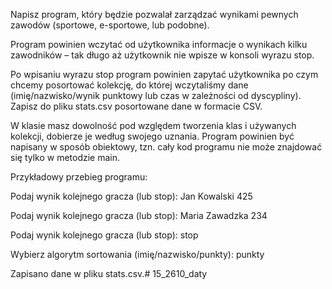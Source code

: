 Napisz program, który będzie pozwalał zarządzać wynikami pewnych zawodów (sportowe, e-sportowe, lub podobne).

Program powinien wczytać od użytkownika informacje o wynikach kilku zawodników – tak długo aż użytkownik nie wpisze w konsoli wyrazu stop.

Po wpisaniu wyrazu stop program powinien zapytać użytkownika po czym chcemy posortować kolekcję, do której wczytaliśmy dane (imię/nazwisko/wynik punktowy lub czas w zależności od dyscypliny). Zapisz do pliku stats.csv posortowane dane w formacie CSV.

W klasie masz dowolność pod względem tworzenia klas i używanych kolekcji, dobierze je według swojego uznania. Program powinien być napisany w sposób obiektowy, tzn. cały kod programu nie może znajdować się tylko w metodzie main.

Przykładowy przebieg programu:

Podaj wynik kolejnego gracza (lub stop):
Jan Kowalski 425

Podaj wynik kolejnego gracza (lub stop):
Maria Zawadzka 234

Podaj wynik kolejnego gracza (lub stop):
stop

Wybierz algorytm sortowania (imię/nazwisko/punkty):
punkty

Zapisano dane w pliku stats.csv.# 15_2610_daty
